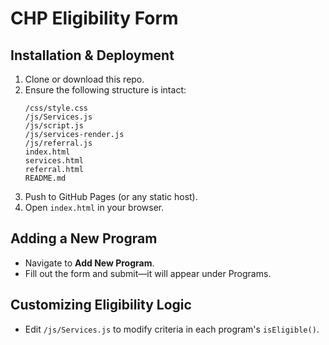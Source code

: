 # CHP Eligibility Form

## Installation & Deployment
1. Clone or download this repo.
2. Ensure the following structure is intact:
   ```
   /css/style.css
   /js/Services.js
   /js/script.js
   /js/services-render.js
   /js/referral.js
   index.html
   services.html
   referral.html
   README.md
   ```
3. Push to GitHub Pages (or any static host).
4. Open `index.html` in your browser.

## Adding a New Program
- Navigate to **Add New Program**.
- Fill out the form and submit—it will appear under Programs.

## Customizing Eligibility Logic
- Edit `/js/Services.js` to modify criteria in each program's `isEligible()`.
